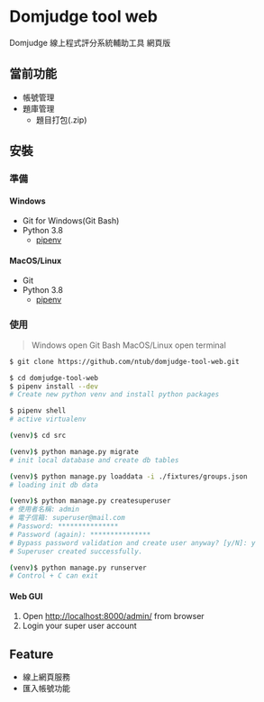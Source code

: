 # Domjudge tool web

Domjudge 線上程式評分系統輔助工具 網頁版

## 當前功能

- 帳號管理
- 題庫管理
    - 題目打包(.zip)

## 安裝

### 準備

#### Windows

- Git for Windows(Git Bash)
- Python 3.8
    - [pipenv](https://pipenv.pypa.io/en/latest/)

#### MacOS/Linux

- Git
- Python 3.8
    - [pipenv](https://pipenv.pypa.io/en/latest/)

### 使用

> Windows open Git Bash
> MacOS/Linux open terminal
```bash
$ git clone https://github.com/ntub/domjudge-tool-web.git
```

```bash
$ cd domjudge-tool-web
$ pipenv install --dev
# Create new python venv and install python packages
```

```bash
$ pipenv shell
# active virtualenv

(venv)$ cd src

(venv)$ python manage.py migrate
# init local database and create db tables

(venv)$ python manage.py loaddata -i ./fixtures/groups.json
# loading init db data

(venv)$ python manage.py createsuperuser
# 使用者名稱: admin
# 電子信箱: superuser@mail.com
# Password: ***************
# Password (again): ***************
# Bypass password validation and create user anyway? [y/N]: y
# Superuser created successfully.

(venv)$ python manage.py runserver
# Control + C can exit
```

#### Web GUI

1. Open [http://localhost:8000/admin/](http://localhost:8000/admin/) from browser
2. Login your super user account

## Feature

- 線上網頁服務
- 匯入帳號功能